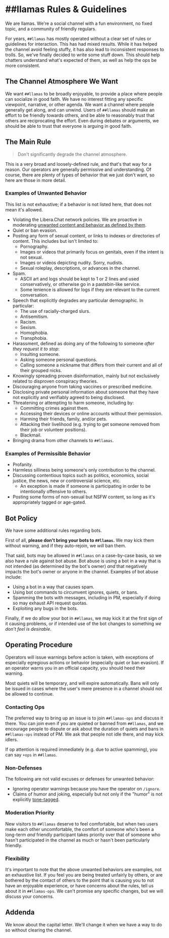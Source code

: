 # ##llamas Rules & Guidelines

We are llamas. We're a social channel with a fun environment, no fixed topic, and a community of friendly regulars.

For years, `##llamas` has mostly operated without a clear set of rules or guidelines for interaction.
This has had mixed results. While it has helped the channel avoid feeling stuffy,
it has also lead to inconsistent responses to trolls.
So, we've finally decided to write some stuff down.
This should help chatters understand what's expected of them,
as well as help the ops be more consistent.

## The Channel Atmosphere We Want

We want `##llamas` to be broadly enjoyable, to provide a place where people can socialize in good faith.
We have no interest fitting any specific viewpoint, narrative, or other agenda.
We want a channel where people generally get along, and can unwind.
Users of `##llamas` should make an effort to be friendly towards others,
and be able to reasonably trust that others are reciprocating the effort.
Even during debates or arguments, we should be able to trust that everyone is arguing in good faith.

## The Main Rule

> Don't significantly degrade the channel atmosphere.

This is a very broad and loosely-defined rule, and that's that way for a reason.
Our operators are generally permissive and understanding.
Of course, there are plenty of types of behavior that we just don't want,
so here are those in more detail.

### Examples of Unwanted Behavior

This list is not exhaustive; if a behavior is not listed here, that does not mean it's allowed.

* Violating the Libera.Chat network policies. We are proactive in moderating [unwanted content and behavior as defined by them](https://libera.chat/policies#unwanted-content-and-behaviour).
* Quiet or ban evasion.
* Posting any form of sexual content, or links to indexes or directories of content. This includes but isn't limited to:
	* Pornography.
	* Images or videos that primarily focus on genitals, even if the intent is not sexual.
	* Images or videos depicting nudity. Sorry, nudists.
	* Sexual roleplay, descriptions, or advances in the channel.
* Spam.
	* ASCII art and logs should be kept to 1 or 2 lines and used conservatively, or otherwise go in a pastebin-like service.
	* Some lenience is allowed for logs if they are relevant to the current conversation.
* Speech that explicitly degrades any particular demographic. In particular:
	* The use of racially-charged slurs.
	* Antisemitism.
	* Racism.
	* Sexism.
	* Homophobia.
	* Transphobia.
* Harassment, defined as doing any of the following to someone _after they request it to stop_:
	* Insulting someone.
	* Asking someone personal questions.
	* Calling someone a nickname that differs from their current and all of their grouped nicks.
* Knowingly spreading proven disinformation, mainly but not exclusively related to disproven conspiracy theories.
* Discouraging anyone from taking vaccines or prescribed medicine.
* Disclosing private personal information about someone that they have not explicitly and verifiably agreed to being disclosed.
* Threatening or attempting to harm someone, including by:
	* Committing crimes against them.
	* Accessing their devices or online accounts without their permission.
	* Harming their friends, family, and/or pets.
	* Attacking their livelihood (e.g. trying to get someone removed from their job or volunteer positions).
	* Blackmail.
* Bringing drama from other channels to `##llamas`.

### Examples of Permissible Behavior

* Profanity.
* Harmless silliness being someone's only contribution to the channel.
* Discussing contentious topics such as politics, economics, social justice, the news, new or controversial science, etc.
	* An exception is made if someone is participating in order to be intentionally offensive to others.
* Posting some forms of non-sexual but NSFW content, so long as it's appropriately tagged or age-gated.

## Bot Policy

We have some additional rules regarding bots.

First of all, __please don't bring your bots to `##llamas`.__
We may kick them without warning, and if they auto-rejoin, we _will_ ban them.

That said, bots may be allowed in `##llamas` on a case-by-case basis,
so we also have a rule against bot abuse.
Bot abuse is using a bot in a way that is not intended (as determined by the bot's owner)
_and_ that negatively impacts the bot's owner or anyone in the channel.
Examples of bot abuse include:
* Using a bot in a way that causes spam.
* Using bot commands to circumvent ignores, quiets, or bans.
* Spamming the bots with messages, including in PM, especially if doing so may exhaust API request quotas.
* Exploiting any bugs in the bots.

Finally, if we do allow your bot in `##llamas`,
we may kick it at the first sign of it causing problems,
or if intended use of the bot changes to something _we don't feel is desirable_.

## Operating Procedure

Operators will issue warnings before action is taken, with exceptions of especially egregious actions or behavior (especially quiet or ban evasion).
If an operator warns you in an official capacity, you should heed their warning.

Most quiets will be temporary, and will expire automatically.
Bans will only be issued in cases where the user's mere presence in a channel should not be allowed to continue.

### Contacting Ops

The preferred way to bring up an issue is to join `##llamas-ops` and discuss it there.
You can join even if you are quieted or banned from `##llamas`,
and we encourage people to dispute or ask about the duration of quiets and bans
in `##llamas-ops` instead of PM.
We ask that people not idle there, and may kick idlers.

If op attention is required immediately (e.g. due to active spamming),
you can say `+ops` in `##llamas`.

### Non-Defenses

The following are not valid excuses or defenses for unwanted behavior:
* Ignoring operator warnings because you have the operator on `/ignore`.
* Claims of humor and joking, especially but not only if the "humor" is not explicitly [tone-tagged](https://tonetags.carrd.co/).

### Moderation Priority

New visitors to `##llamas` deserve to feel comfortable, but when two users make each other uncomfortable,
the comfort of someone who's been a long-term _and_ friendly participant takes priority
over that of someone who hasn't participated in the channel as much or hasn't been particularly friendly.

### Flexibility

It's important to note that the above unwanted behaviors are examples, not an exhaustive list.
If you feel you are being treated unfairly by others,
or are bothered by the contact of others to the point that is causing you to not have an enjoyable experience,
or have concerns about the rules,
tell us about it in `##llamas-ops`.
We can't promise any specific changes, but we will discuss your concerns.

## Addenda

We know about the capital letter. We'll change it when we have a way to do so without clearing the channel.
